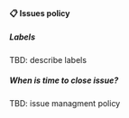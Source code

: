 #### 📋 Issues policy

##### Labels

TBD: describe labels

##### When is time to close issue?

TBD: issue managment policy

